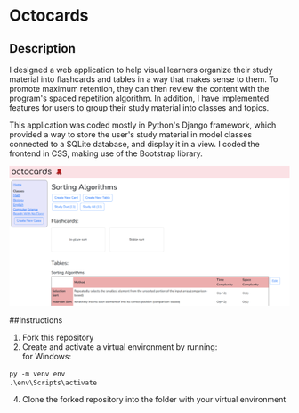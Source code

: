 # Octocards
## Description
I designed a web application to help visual learners organize their study material into flashcards and tables in a way that makes sense to them. To promote maximum retention, they can then review the content with the program's spaced repetition algorithm. In addition, I have implemented features for users to group their study material into classes and topics.

This application was coded mostly in Python's Django framework, which provided a way to store the user's study material in model classes connected to a SQLite database, and display it in a view. I coded the frontend in CSS, making use of the Bootstrap library.

![Flashcards and tables for the "Sorting" topic](/images/octocards.png)

##Instructions
1. Fork this repository
2. Create and activate a virtual environment by running:<br/>
  for Windows:
  ```
  py -m venv env
  .\env\Scripts\activate
  ```

4. Clone the forked repository into the folder with your virtual environment
